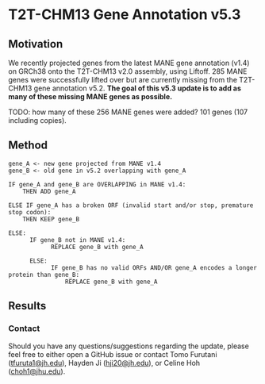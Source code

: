 # T2T-CHM13 Gene Annotation v5.3

## Motivation

We recently projected genes from the latest MANE gene annotation (v1.4) on GRCh38 onto the T2T-CHM13 v2.0 assembly, using Liftoff. 285 MANE genes were successfully lifted over but are currently missing from the T2T-CHM13 gene annotation v5.2. **The goal of this v5.3 update is to add as many of these missing MANE genes as possible.**

TODO: how many of these 256 MANE genes were added? 101 genes (107 including copies).

## Method

```
gene_A <- new gene projected from MANE v1.4
gene_B <- old gene in v5.2 overlapping with gene_A

IF gene_A and gene_B are OVERLAPPING in MANE v1.4:
    THEN ADD gene_A

ELSE IF gene_A has a broken ORF (invalid start and/or stop, premature stop codon):
    THEN KEEP gene_B

ELSE:
	  IF gene_B not in MANE v1.4:
		    REPLACE gene_B with gene_A

	  ELSE:
		    IF gene_B has no valid ORFs AND/OR gene_A encodes a longer protein than gene_B:
                REPLACE gene_B with gene_A
```
## Results

### Contact
Should you have any questions/suggestions regarding the update, please feel free to either open a GitHub issue or contact Tomo Furutani (<tfuruta1@jh.edu>), Hayden Ji (<hji20@jh.edu>), or Celine Hoh (<choh1@jhu.edu>).
